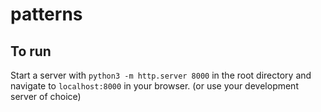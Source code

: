 # patterns

## To run
Start a server with `python3 -m http.server 8000` in the root directory and navigate to `localhost:8000` in your browser. (or use your development server of choice)
